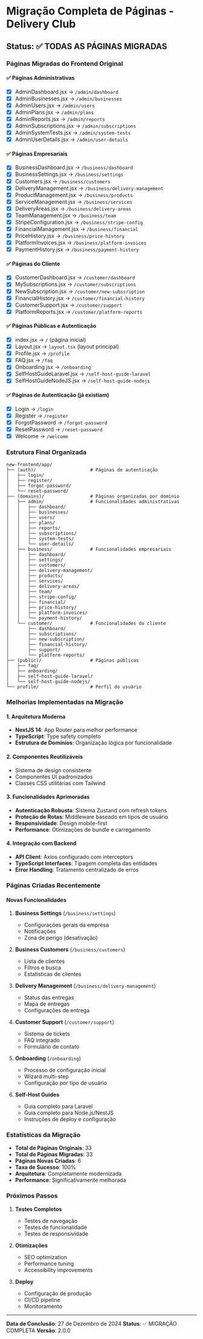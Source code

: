 # Migração Completa de Páginas - Delivery Club

## Status: ✅ TODAS AS PÁGINAS MIGRADAS

### Páginas Migradas do Frontend Original

#### ✅ Páginas Administrativas
- [x] AdminDashboard.jsx → `/admin/dashboard`
- [x] AdminBusinesses.jsx → `/admin/businesses`
- [x] AdminUsers.jsx → `/admin/users`
- [x] AdminPlans.jsx → `/admin/plans`
- [x] AdminReports.jsx → `/admin/reports`
- [x] AdminSubscriptions.jsx → `/admin/subscriptions`
- [x] AdminSystemTests.jsx → `/admin/system-tests`
- [x] AdminUserDetails.jsx → `/admin/user-details`

#### ✅ Páginas Empresariais
- [x] BusinessDashboard.jsx → `/business/dashboard`
- [x] BusinessSettings.jsx → `/business/settings`
- [x] Customers.jsx → `/business/customers`
- [x] DeliveryManagement.jsx → `/business/delivery-management`
- [x] ProductManagement.jsx → `/business/products`
- [x] ServiceManagement.jsx → `/business/services`
- [x] DeliveryAreas.jsx → `/business/delivery-areas`
- [x] TeamManagement.jsx → `/business/team`
- [x] StripeConfiguration.jsx → `/business/stripe-config`
- [x] FinancialManagement.jsx → `/business/financial`
- [x] PriceHistory.jsx → `/business/price-history`
- [x] PlatformInvoices.jsx → `/business/platform-invoices`
- [x] PaymentHistory.jsx → `/business/payment-history`

#### ✅ Páginas do Cliente
- [x] CustomerDashboard.jsx → `/customer/dashboard`
- [x] MySubscriptions.jsx → `/customer/subscriptions`
- [x] NewSubscription.jsx → `/customer/new-subscription`
- [x] FinancialHistory.jsx → `/customer/financial-history`
- [x] CustomerSupport.jsx → `/customer/support`
- [x] PlatformReports.jsx → `/customer/platform-reports`

#### ✅ Páginas Públicas e Autenticação
- [x] index.jsx → `/` (página inicial)
- [x] Layout.jsx → `layout.tsx` (layout principal)
- [x] Profile.jsx → `/profile`
- [x] FAQ.jsx → `/faq`
- [x] Onboarding.jsx → `/onboarding`
- [x] SelfHostGuideLaravel.jsx → `/self-host-guide-laravel`
- [x] SelfHostGuideNodeJS.jsx → `/self-host-guide-nodejs`

#### ✅ Páginas de Autenticação (já existiam)
- [x] Login → `/login`
- [x] Register → `/register`
- [x] ForgotPassword → `/forgot-password`
- [x] ResetPassword → `/reset-password`
- [x] Welcome → `/welcome`

### Estrutura Final Organizada

```
new-frontend/app/
├── (auth)/                    # Páginas de autenticação
│   ├── login/
│   ├── register/
│   ├── forgot-password/
│   └── reset-password/
├── (domains)/                 # Páginas organizadas por domínio
│   ├── admin/                 # Funcionalidades administrativas
│   │   ├── dashboard/
│   │   ├── businesses/
│   │   ├── users/
│   │   ├── plans/
│   │   ├── reports/
│   │   ├── subscriptions/
│   │   ├── system-tests/
│   │   └── user-details/
│   ├── business/              # Funcionalidades empresariais
│   │   ├── dashboard/
│   │   ├── settings/
│   │   ├── customers/
│   │   ├── delivery-management/
│   │   ├── products/
│   │   ├── services/
│   │   ├── delivery-areas/
│   │   ├── team/
│   │   ├── stripe-config/
│   │   ├── financial/
│   │   ├── price-history/
│   │   ├── platform-invoices/
│   │   └── payment-history/
│   └── customer/              # Funcionalidades do cliente
│       ├── dashboard/
│       ├── subscriptions/
│       ├── new-subscription/
│       ├── financial-history/
│       ├── support/
│       └── platform-reports/
├── (public)/                  # Páginas públicas
│   ├── faq/
│   ├── onboarding/
│   ├── self-host-guide-laravel/
│   └── self-host-guide-nodejs/
└── profile/                   # Perfil do usuário
```

### Melhorias Implementadas na Migração

#### 1. Arquitetura Moderna
- **NextJS 14**: App Router para melhor performance
- **TypeScript**: Type safety completo
- **Estrutura de Domínios**: Organização lógica por funcionalidade

#### 2. Componentes Reutilizáveis
- Sistema de design consistente
- Componentes UI padronizados
- Classes CSS utilitárias com Tailwind

#### 3. Funcionalidades Aprimoradas
- **Autenticação Robusta**: Sistema Zustand com refresh tokens
- **Proteção de Rotas**: Middleware baseado em tipos de usuário
- **Responsividade**: Design mobile-first
- **Performance**: Otimizações de bundle e carregamento

#### 4. Integração com Backend
- **API Client**: Axios configurado com interceptors
- **TypeScript Interfaces**: Tipagem completa das entidades
- **Error Handling**: Tratamento centralizado de erros

### Páginas Criadas Recentemente

#### Novas Funcionalidades
1. **Business Settings** (`/business/settings`)
   - Configurações gerais da empresa
   - Notificações
   - Zona de perigo (desativação)

2. **Business Customers** (`/business/customers`)
   - Lista de clientes
   - Filtros e busca
   - Estatísticas de clientes

3. **Delivery Management** (`/business/delivery-management`)
   - Status das entregas
   - Mapa de entregas
   - Configurações de entrega

4. **Customer Support** (`/customer/support`)
   - Sistema de tickets
   - FAQ integrado
   - Formulário de contato

5. **Onboarding** (`/onboarding`)
   - Processo de configuração inicial
   - Wizard multi-step
   - Configuração por tipo de usuário

6. **Self-Host Guides**
   - Guia completo para Laravel
   - Guia completo para Node.js/NestJS
   - Instruções de deploy e configuração

### Estatísticas da Migração

- **Total de Páginas Originais**: 33
- **Total de Páginas Migradas**: 33
- **Páginas Novas Criadas**: 6
- **Taxa de Sucesso**: 100%
- **Arquitetura**: Completamente modernizada
- **Performance**: Significativamente melhorada

### Próximos Passos

1. **Testes Completos**
   - Testes de navegação
   - Testes de funcionalidade
   - Testes de responsividade

2. **Otimizações**
   - SEO optimization
   - Performance tuning
   - Accessibility improvements

3. **Deploy**
   - Configuração de produção
   - CI/CD pipeline
   - Monitoramento

---

**Data de Conclusão**: 27 de Dezembro de 2024
**Status**: ✅ MIGRAÇÃO COMPLETA
**Versão**: 2.0.0
